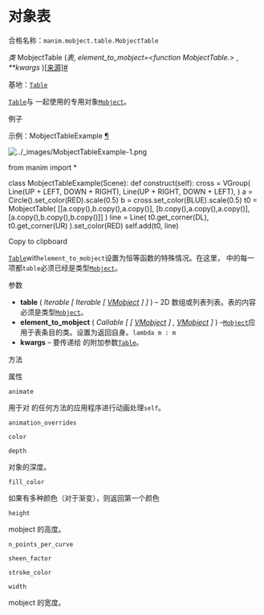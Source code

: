 # 对象表

合格名称：`manim.mobject.table.MobjectTable`

_类_ MobjectTable (_表_, _element_to_mobject=<function MobjectTable.<lambda>>_ , _\*\*kwargs_ )[\[来源\]](../_modules/manim/mobject/table.html#MobjectTable)[#](#manim.mobject.table.MobjectTable "此定义的固定链接")

基地：[`Table`](manim.mobject.table.Table.html#manim.mobject.table.Table "manim.mobject.table.Table")

[`Table`](manim.mobject.table.Table.html#manim.mobject.table.Table "manim.mobject.table.Table")与 一起使用的专用对象[`Mobject`](manim.mobject.mobject.Mobject.html#manim.mobject.mobject.Mobject "manim.mobject.mobject.Mobject")。

例子

示例：MobjectTableExample [¶](#mobjecttableexample)

![../_images/MobjectTableExample-1.png](../_images/MobjectTableExample-1.png)

from manim import \*

class MobjectTableExample(Scene):
def construct(self):
cross = VGroup(
Line(UP + LEFT, DOWN + RIGHT),
Line(UP + RIGHT, DOWN + LEFT),
)
a = Circle().set_color(RED).scale(0.5)
b = cross.set_color(BLUE).scale(0.5)
t0 = MobjectTable(
\[\[a.copy(),b.copy(),a.copy()\],
\[b.copy(),a.copy(),a.copy()\],
\[a.copy(),b.copy(),b.copy()\]\]
)
line = Line(
t0.get_corner(DL), t0.get_corner(UR)
).set_color(RED)
self.add(t0, line)

Copy to clipboard

[`Table`](manim.mobject.table.Table.html#manim.mobject.table.Table "manim.mobject.table.Table")with`element_to_mobject`设置为恒等函数的特殊情况。在这里， 中的每一项都`table`必须已经是类型[`Mobject`](manim.mobject.mobject.Mobject.html#manim.mobject.mobject.Mobject "manim.mobject.mobject.Mobject")。

参数

- **table** ( _Iterable_ _\[_ _Iterable_ _\[_ [_VMobject_](manim.mobject.types.vectorized_mobject.VMobject.html#manim.mobject.types.vectorized_mobject.VMobject "manim.mobject.types.vectorized_mobject.VMobject") _\]_ _\]_ ) – 2D 数组或列表列表。表的内容必须是类型[`Mobject`](manim.mobject.mobject.Mobject.html#manim.mobject.mobject.Mobject "manim.mobject.mobject.Mobject")。
- **element_to_mobject** ( _Callable_ _\[_ _\[_ [_VMobject_](manim.mobject.types.vectorized_mobject.VMobject.html#manim.mobject.types.vectorized_mobject.VMobject "manim.mobject.types.vectorized_mobject.VMobject") _\]_ _,_ [_VMobject_](manim.mobject.types.vectorized_mobject.VMobject.html#manim.mobject.types.vectorized_mobject.VMobject "manim.mobject.types.vectorized_mobject.VMobject") _\]_ ) –[`Mobject`](manim.mobject.mobject.Mobject.html#manim.mobject.mobject.Mobject "manim.mobject.mobject.Mobject")应用于表条目的类。设置为返回自身。`lambda m : m`
- **kwargs** – 要传递给 的附加参数[`Table`](manim.mobject.table.Table.html#manim.mobject.table.Table "manim.mobject.table.Table")。

方法

属性

`animate`

用于对 的任何方法的应用程序进行动画处理`self`。

`animation_overrides`

`color`

`depth`

对象的深度。

`fill_color`

如果有多种颜色（对于渐变），则返回第一个颜色

`height`

mobject 的高度。

`n_points_per_curve`

`sheen_factor`

`stroke_color`

`width`

mobject 的宽度。
